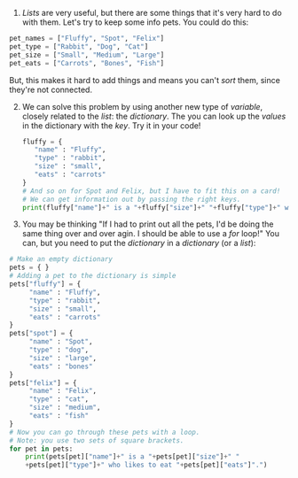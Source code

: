 1. *Lists* are very useful, but there are some things that it's very hard to do with them. Let's try to keep some info pets. You could do this:
```python
pet_names = ["Fluffy", "Spot", "Felix"]
pet_type = ["Rabbit", "Dog", "Cat"]
pet_size = ["Small", "Medium", "Large"]
pet_eats = ["Carrots", "Bones", "Fish"]
```
But, this makes it hard to add things and means you can't *sort* them, since they're not connected.

2. We can solve this problem by using another new type of *variable*, closely related to the *list*: the *dictionary*. The you can look up the *values* in the dictionary with the *key*. Try it in your code!
     ```python
    fluffy = {
        "name" : "Fluffy",
        "type" : "rabbit",
        "size" : "small",
        "eats" : "carrots"
    }
    # And so on for Spot and Felix, but I have to fit this on a card!
    # We can get information out by passing the right keys.
    print(fluffy["name"]+" is a "+fluffy["size"]+" "+fluffy["type"]+" who likes to eat "+fluffy["eats"]+".")
     ```

3. You may be thinking "If I had to print out all the pets, I'd be doing the same thing over and over agin. I should be able to use a *for* loop!" You can, but you need to put the *dictionary* in a *dictionary* (or a *list*):
```python
# Make an empty dictionary
pets = { }
# Adding a pet to the dictionary is simple
pets["fluffy"] = {
     "name" : "Fluffy",
     "type" : "rabbit",
     "size" : "small",
     "eats" : "carrots"
}
pets["spot"] = {
     "name" : "Spot",
     "type" : "dog",
     "size" : "large",
     "eats" : "bones"
}
pets["felix"] = {
     "name" : "Felix",
     "type" : "cat",
     "size" : "medium",
     "eats" : "fish"
}
# Now you can go through these pets with a loop.
# Note: you use two sets of square brackets.
for pet in pets:
    print(pets[pet]["name"]+" is a "+pets[pet]["size"]+" "
    +pets[pet]["type"]+" who likes to eat "+pets[pet]["eats"]".")    
 ```
